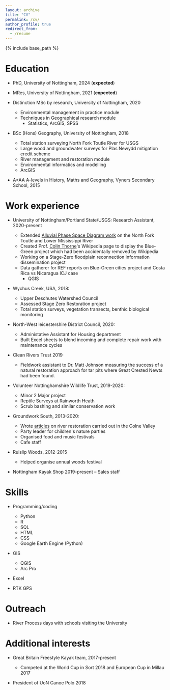 ```yaml
---
layout: archive
title: "CV"
permalink: /cv/
author_profile: true
redirect_from:
  - /resume
---
```


{% include base_path %}

Education
======
* PhD, University of Nottingham, 2024 (**expected**)
* MRes, University of Nottingham, 2021 (**expected**)
* Distinction MSc by research, University of Nottingham, 2020
  * Environmental management in practice module
  * Techniques in Geographical research module
    * Statistics, ArcGIS, SPSS
* BSc (Hons) Geography, University of Nottingham, 2018
  * Total station surveying North Fork Toutle River for USGS
  * Large wood and groundwater surveys for Plas Newydd mitigation credit scheme
  * River management and restoration module
  * Environmental informatics and modelling
  * ArcGIS

* A*AA A-levels in History, Maths and Geography, Vyners Secondary School, 2015

Work experience
======
* University of Nottingham/Portland State/USGS: Research Assistant, 2020-present
  * Extended [Alluvial Phase Space Diagram work](https://agupubs.onlinelibrary.wiley.com/doi/full/10.1029/2018JF004843) on the North Fork Toutle and Lower Mississippi River
  * Created Prof. [Colin Thorne](https://www.nottingham.ac.uk/geography/people/colin.thorne)'s Wikipedia page to display the Blue-Green project which had been accidentally removed by Wikipedia 
  * Working on a Stage-Zero floodplain reconnection information dissemination project
  * Data gatherer for REF reports on Blue-Green cities project and Costa Rica vs Nicaragua ICJ case
    * QGIS


* Wychus Creek, USA, 2018: 
  * Upper Deschutes Watershed Council
  * Assessed Stage Zero Restoration project 
  * Total station surveys, vegetation transects, benthic biological monitoring

* North-West leicestershire District Council, 2020:
  * Administative Assistant for Housing department
  * Built Excel sheets to blend incoming and complete repair work with maintenance cycles

* Clean Rivers Trust 2019 
  * Fieldwork assistant to Dr. Matt Johnson measuring the success of a natural restoration approach for tar pits where Great Crested Newts had been found.

* Volunteer Nottinghamshire Wildlife Trust, 2019-2020:
  * Minor 2 Major project 
  * Reptile Surveys at Rainworth Heath
  * Scrub bashing and similar conservation work

* Groundwork South, 2013-2020:
  * Wrote [articles](http://colnecan.org.uk/index.php/all-news/564-river-improvement-works-at-uxbridge-moor) on river restoration carried out in the Colne Valley
  * Party leader for children's nature parties 
  * Organised food and music festivals 
  * Cafe staff

* Ruislip Woods, 2012-2015
  * Helped organise annual woods festival

* Nottingham Kayak Shop 2019-present – Sales staff
  
Skills
======
* Programming/coding
  * Python
  * R
  * SQL
  * HTML 
  * CSS
  * Google Earth Engine (Python)

* GIS
  * QGIS
  * Arc Pro

* Excel

* RTK GPS


  

Outreach
======
* River Process days with schools visiting the University
  
Additional interests 
======
* Great Britain Freestyle Kayak team, 2017-present 
  * Competed at the World Cup in Sort 2018 and European Cup in Millau 2017

* President of UoN Canoe Polo 2018

